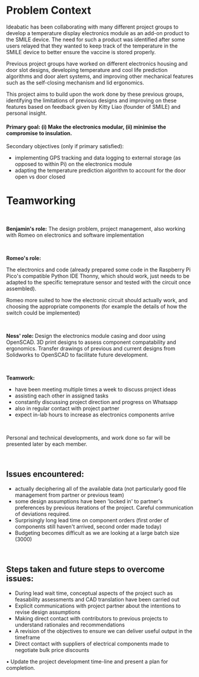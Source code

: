 # Problem Context

Ideabatic has been collaborating with many different project groups to develop a temperature display electronics module as an add-on product to the SMILE device. The need for such a product was identified after some users relayed that they wanted to keep track of the temperature in the SMILE device to better ensure the vaccine is stored properly.

Previous project groups have worked on different electronics housing and door slot designs, developing temperature and cool life prediction algorithms and door alert systems, and improving other mechanical features such as the self-closing mechanism and lid ergonomics. 

This project aims to build upon the work done by these previous groups, identifying the limitations of previous designs and improving on these features based on feedback given by Kitty Liao (founder of SMILE) and personal insight.

#### Primary goal: (i) Make the electronics modular, (ii) minimise the compromise to insulation.

Secondary objectives (only if primary satisfied): 
- implementing GPS tracking and data logging to external storage (as opposed to within Pi) on the electronics module
- adapting the temperature prediction algorithm to account for the door open vs door closed

# Teamworking

<br />

**Benjamin's role:** The design problem, project management, also working with Romeo on electronics and software implementation

<br />

**Romeo's role:**

The electronics and code (already prepared some code in the Raspberry Pi Pico's compatible Python IDE Thonny, 
which should work, just needs to be adapted to the specific temeprature sensor and tested with the circuit once assembled). 

Romeo more suited to how the electronic circuit should actually work, and choosing the appropriate components 
(for example the details of how the switch could be implemented)

<br />

**Ness' role:**
Design the electronics module casing and door using OpenSCAD.
3D print designs to assess component compatability and ergonomics.
Transfer drawings of previous and current designs from Solidworks to OpenSCAD to facilitate future development.

<br />

**Teamwork:**
- have been meeting multiple times a week to discuss project ideas
- assisting each other in assigned tasks
- constantly discussing project direction and progress on Whatsapp
- also in regular contact with project partner
- expect in-lab hours to increase as electronics components arrive

<br />

Personal and technical developments, and work done so far will be presented later by each member.

<br />

## Issues encountered:

- actually deciphering all of the available data (not particularly good file management from partner or previous team)
- some design assumptions have been 'locked in' to partner's preferences by previous iterations of the project. Careful communication of deviations required. 
- Surprisingly long lead time on component orders (first order of components still haven't arrived, second order made today)
- Budgeting becomes difficult as we are looking at a large batch size (3000)

<br />

## Steps taken and future steps to overcome issues:

- During lead wait time, conceptual aspects of the project such as feasability assessments and CAD translation have been carried out
- Explicit communications with project partner about the intentions to revise design assumptions
- Making direct contact with contributors to previous projects to understand rationales and recommendations
- A revision of the objectives to ensure we can deliver useful output in the timeframe
- Direct contact with suppliers of electrical components made to negotiate bulk price discounts

• Update the project development time-line and present a plan for completion.
